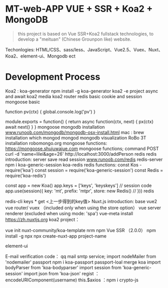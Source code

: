 # MT-web-APP VUE + SSR + Koa2 + MongoDB

>  this project is based on Vue SSR+Koa2 fullstack technologies, to develop a "meituan" (Chinese Grounpon like) website.

Techonlogies: HTML/CSS、sass/less、JavaScript、Vue2.5、Vuex、Nuxt、Koa2、element-ui、Mongodb ect

# Development Process

Koa2 :
koa-generator
npm install -g koa-generator
koa2 -e project
async and await
koa2 media
koa2 router
redis basic
cookie and session
mongoose basic

function pv(ctx) {
	global.console.log('pv')
}

module.exports = function() {
	return async function(ctx, next) {
		px(ctx)
		await next()
	}
}
mongoose
mongodb installation
www.runoob.com/mongodb/mongodb-osx-install.html
mac : brew installation
which mongod
mongod
mongodb visualization RoBo 3T installation
robomongo.org
mongoose functions:
https://mongoose.shujuwajue.com
mongoose functions;
command POST 
curl -d 'name=lilei&age=26' http://localhost:3000/addPerson
redis
redis introduction:
server save read session 
www.runoob.com/redis
redis-server
npm i koa-generic-session koa-redis
redis functions:
const Kos - require('koa')
const session = require('koa-generic-session')
const Redis = require('koa-redis')

const app = new Koa()
app.keys = ['keys', 'keyskeys'] //  session code
app.use(session({
	key: 'mt',
	prefix: 'mtpr',
	store: new Redis() // 
}))
redis


redis-cli
keys *
get <上一步得到的key值>
Nuxt.js introduction:
base vue2 
 vue router/ vuex （included only when using the store option）
vue server renderer (excluded when using mode: 'spa')
vue-meta
install
https://zh.nuxtjs.org
koa2 project：

vue init nuxt-community/koa-template <project>
nrm npm 
Vue SSR 
（2.0.0）
npm install -g npx
npx create-nuxt-app project-name

element-ui

E-mail verification code：
 qq mail smtp service;
import nodeMailer from 'nodemailer'
passport
npm i koa-passport passport-loal
merge koa
import bodyParser from 'koa-bodyparser'
import session from 'koa-generic-session'
import json from 'koa-json'
regist
：encodeURIComponent(username)
this.$axios
：npm i crypto-js

